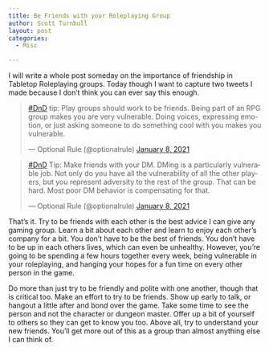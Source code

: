 ```yaml
---
title: Be Friends with your Roleplaying Group
author: Scott Turnbull
layout: post
categories:
  - Misc

---
```

I will write a whole post someday on the importance of friendship in Tabletop Roleplaying groups. Today though I want to capture two tweets I made because I don&#8217;t think you can ever say this enough. 

<div class="row row-cols-auto">

<div class="col">
<blockquote class="twitter-tweet"><p lang="en" dir="ltr"><a href="https://twitter.com/hashtag/DnD?src=hash&amp;ref_src=twsrc%5Etfw">#DnD</a> tip: Play groups should work to be friends. Being part of an RPG group makes you are very vulnerable. Doing voices, expressing emotion, or just asking someone to do something cool with you makes you vulnerable.</p>&mdash; Optional Rule (@optionalrule) <a href="https://twitter.com/optionalrule/status/1347642826612473859?ref_src=twsrc%5Etfw">January 8, 2021</a></blockquote> <script async src="https://platform.twitter.com/widgets.js" charset="utf-8"></script>
</div>

<div class="col">
<blockquote class="twitter-tweet"><p lang="en" dir="ltr"><a href="https://twitter.com/hashtag/DnD?src=hash&amp;ref_src=twsrc%5Etfw">#DnD</a> Tip: Make friends with your DM. DMing is a particularly vulnerable job. Not only do you have all the vulnerability of all the other players, but you represent adversity to the rest of the group. That can be hard. Most poor DM behavior is compensating for that.</p>&mdash; Optional Rule (@optionalrule) <a href="https://twitter.com/optionalrule/status/1347643094943019010?ref_src=twsrc%5Etfw">January 8, 2021</a></blockquote> <script async src="https://platform.twitter.com/widgets.js" charset="utf-8"></script>
</div>

</div>

That&#8217;s it. Try to be friends with each other is the best advice I can give any gaming group. Learn a bit about each other and learn to enjoy each other&#8217;s company for a bit. You don&#8217;t have to be the best of friends. You don&#8217;t have to be up in each others lives, which can even be unhealthy. However, you&#8217;re going to be spending a few hours together every week, being vulnerable in your roleplaying, and hanging your hopes for a fun time on every other person in the game. 

Do more than just try to be friendly and polite with one another, though that is critical too. Make an effort to try to be friends. Show up early to talk, or hangout a little after and bond over the game. Take some time to see the person and not the character or dungeon master. Offer up a bit of yourself to others so they can get to know you too. Above all, try to understand your new friends. You&#8217;ll get more out of this as a group than almost anything else I can think of.